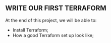 ## WRITE OUR FIRST TERRAFORM
At the end of this project, we will be able to:
- Install Terraform;
- How a good Terraform set up look like;
